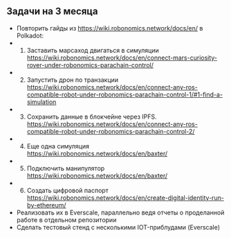 ## Задачи на 3 месяца
- Повторить гайды из https://wiki.robonomics.network/docs/en/ в Polkadot:
- 1. Заставить марсаход двигаться в симуляции https://wiki.robonomics.network/docs/en/connect-mars-curiosity-rover-under-robonomics-parachain-control/
- 2. Запустить дрон по транзакции https://wiki.robonomics.network/docs/en/connect-any-ros-compatible-robot-under-robonomics-parachain-control-1/#1-find-a-simulation
- 3. Сохранить данные в блокчейне через IPFS. https://wiki.robonomics.network/docs/en/connect-any-ros-compatible-robot-under-robonomics-parachain-control-2/
- 4. Еще одна симуляция https://wiki.robonomics.network/docs/en/baxter/
- 5. Подключить манипулятор https://wiki.robonomics.network/docs/en/baxter/
- 6. Создать цифровой паспорт https://wiki.robonomics.network/docs/en/create-digital-identity-run-by-ethereum/
- Реализовать их в Everscale, параллельно ведя отчеты о проделанной работе в отдельном репозитории
- Сделать тестовый стенд с несколькими IOT-приблудами (Everscale)
